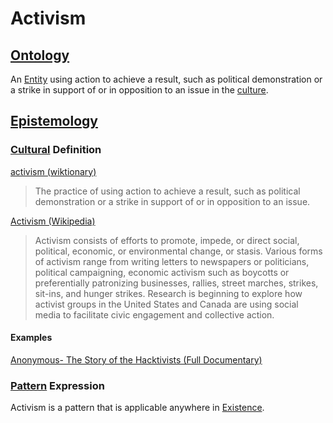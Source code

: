# Activism

## [Ontology](./ontology.md)

An [Entity](./entity.md) using action to achieve a result, such as political demonstration or a strike in support of or in opposition to an issue in the [culture](./culture.md).

## [Epistemology](./epistemology.md)

### [Cultural](./culture.md) Definition

<a href="http://en.wiktionary.org/wiki/activism" target="_blank">activism (wiktionary)</a>

> The practice of using action to achieve a result, such as political demonstration or a strike in support of or in opposition to an issue.

<a href="https://en.wikipedia.org/wiki/Activism" target="_blank">Activism (Wikipedia)</a>

> Activism consists of efforts to promote, impede, or direct social, political, economic, or environmental change, or stasis. Various forms of activism range from writing letters to newspapers or politicians, political campaigning, economic activism such as boycotts or preferentially patronizing businesses, rallies, street marches, strikes, sit-ins, and hunger strikes. Research is beginning to explore how activist groups in the United States and Canada are using social media to facilitate civic engagement and collective action.

#### Examples

<a href="Anonymous- The Story of the Hacktivists (Full Documentary)" target="_blank">Anonymous- The Story of the Hacktivists (Full Documentary)</a>

### [Pattern](./pattern.md) Expression

Activism is a pattern that is applicable anywhere in [Existence](./existence.md).
